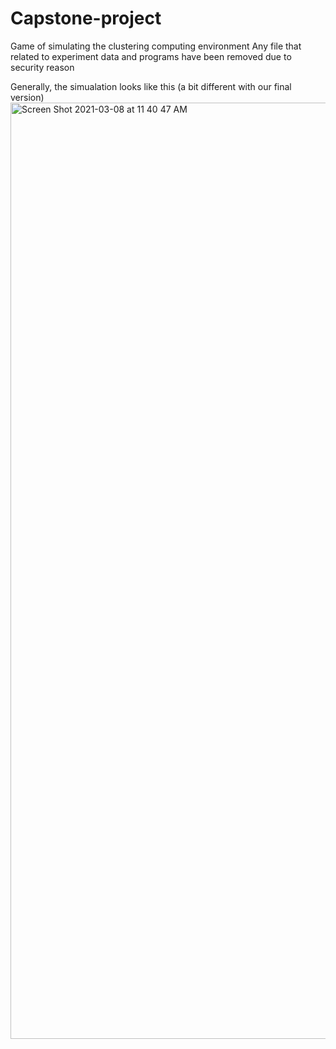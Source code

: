 # Capstone-project
Game of simulating the clustering computing environment
Any file that related to experiment data and programs have been removed due to security reason

Generally, the simualation looks like this (a bit different with our final version)
<img width="1498" alt="Screen Shot 2021-03-08 at 11 40 47 AM" src="https://user-images.githubusercontent.com/34489745/110351754-280b0480-8003-11eb-9dc2-c06078eb2280.png">
